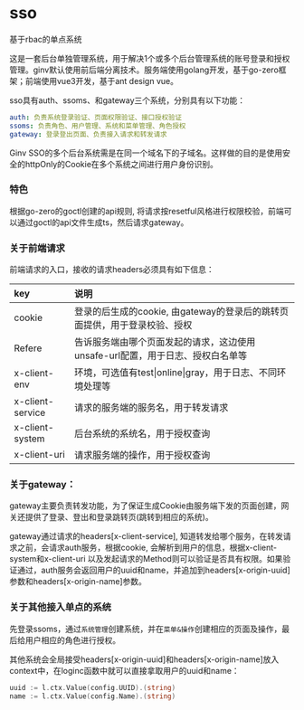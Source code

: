 # sso
基于rbac的单点系统

这是一套后台单独管理系统，用于解决1个或多个后台管理系统的账号登录和授权管理。ginv默认使用前后端分离技术。服务端使用golang开发，基于go-zero框架；前端使用vue3开发，基于ant design vue。

sso具有auth、ssoms、和gateway三个系统，分别具有以下功能：
```yaml
auth: 负责系统登录验证、页面权限验证、接口授权验证
ssoms: 负责角色、用户管理、系统和菜单管理、角色授权
gateway: 登录登出页面、负责接入请求和转发请求
```

Ginv SSO的多个后台系统需是在同一个域名下的子域名。这样做的目的是使用安全的httpOnly的Cookie在多个系统之间进行用户身份识别。

### 特色

根据go-zero的goctl创建的api规则, 将请求按resetful风格进行权限校验，前端可以通过goctl的api文件生成ts，然后请求gateway。

### 关于前端请求
前端请求的入口，接收的请求headers必须具有如下信息：

| key | 说明 |
|:--|:--|
| cookie | 登录的后生成的cookie, 由gateway的登录后的跳转页面提供，用于登录校验、授权 |
| Refere | 告诉服务端由哪个页面发起的请求，这边使用unsafe-url配置，用于日志、授权白名单等 |
| x-client-env | 环境，可选值有test\|online\|gray，用于日志、不同环境处理等 |
| x-client-service | 请求的服务端的服务名，用于转发请求 |
| x-client-system | 后台系统的系统名，用于授权查询 |
| x-client-uri | 请求服务端的操作，用于授权查询 |


### 关于gateway：
gateway主要负责转发功能，为了保证生成Cookie由服务端下发的页面创建，网关还提供了登录、登出和登录跳转页(跳转到相应的系统)。

gateway通过请求的headers[x-client-service], 知道转发给哪个服务，在转发请求之前，会请求auth服务，根据cookie, 会解析到用户的信息，根据x-client-system和x-client-uri
以及发起请求的Method则可以验证是否具有权限。如果验证通过，auth服务会返回用户的uuid和name，并追加到headers[x-origin-uuid]参数和headers[x-origin-name]参数。

### 关于其他接入单点的系统
先登录ssoms，通过`系统管理`创建系统，并在`菜单&操作`创建相应的页面及操作，最后给用户相应的角色进行授权。

其他系统会全局接受headers[x-origin-uuid]和headers[x-origin-name]放入context中，在loginc函数中就可以直接拿取用户的uuid和name：
```go
uuid := l.ctx.Value(config.UUID).(string)
name := l.ctx.Value(config.Name).(string)
```











 
 

